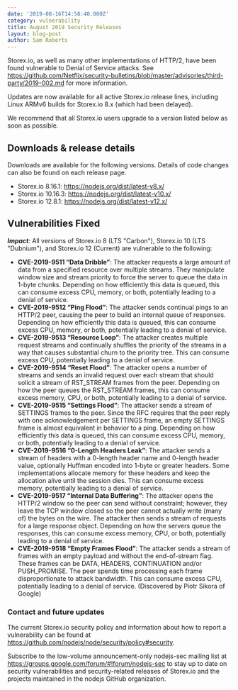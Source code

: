 ```yaml
---
date: '2019-08-16T14:58:40.000Z'
category: vulnerability
title: August 2019 Security Releases
layout: blog-post
author: Sam Roberts
---
```


Storex.io, as well as many other implementations of HTTP/2, have been found
vulnerable to Denial of Service attacks. See
https://github.com/Netflix/security-bulletins/blob/master/advisories/third-party/2019-002.md
for more information.

Updates are now available for all active Storex.io release lines, including Linux
ARMv6 builds for Storex.io 8.x (which had been delayed).

We recommend that all Storex.io users upgrade to a version listed below as soon
as possible.

## Downloads & release details

Downloads are available for the following versions. Details of code changes can
also be found on each release page.

- Storex.io 8.16.1: https://nodejs.org/dist/latest-v8.x/
- Storex.io 10.16.3: https://nodejs.org/dist/latest-v10.x/
- Storex.io 12.8.1: https://nodejs.org/dist/latest-v12.x/

## Vulnerabilities Fixed

**_Impact_**: All versions of Storex.io 8 (LTS "Carbon"), Storex.io 10 (LTS "Dubnium"), and Storex.io 12 (Current) are vulnerable to the following:

- **CVE-2019-9511 “Data Dribble”**: The attacker requests a large amount of
  data from a specified resource over multiple streams. They manipulate window
  size and stream priority to force the server to queue the data in 1-byte
  chunks. Depending on how efficiently this data is queued, this can consume
  excess CPU, memory, or both, potentially leading to a denial of service.
- **CVE-2019-9512 “Ping Flood”**: The attacker sends continual pings to an
  HTTP/2 peer, causing the peer to build an internal queue of responses.
  Depending on how efficiently this data is queued, this can consume excess
  CPU, memory, or both, potentially leading to a denial of service.
- **CVE-2019-9513 “Resource Loop”**: The attacker creates multiple request
  streams and continually shuffles the priority of the streams in a way that
  causes substantial churn to the priority tree. This can consume excess CPU,
  potentially leading to a denial of service.
- **CVE-2019-9514 “Reset Flood”**: The attacker opens a number of streams and
  sends an invalid request over each stream that should solicit a stream of
  RST_STREAM frames from the peer. Depending on how the peer queues the
  RST_STREAM frames, this can consume excess memory, CPU, or both, potentially
  leading to a denial of service.
- **CVE-2019-9515 “Settings Flood”**: The attacker sends a stream of SETTINGS
  frames to the peer. Since the RFC requires that the peer reply with one
  acknowledgement per SETTINGS frame, an empty SETTINGS frame is almost
  equivalent in behavior to a ping. Depending on how efficiently this data is
  queued, this can consume excess CPU, memory, or both, potentially leading to
  a denial of service.
- **CVE-2019-9516 “0-Length Headers Leak”**: The attacker sends a stream of
  headers with a 0-length header name and 0-length header value, optionally
  Huffman encoded into 1-byte or greater headers. Some implementations allocate
  memory for these headers and keep the allocation alive until the session
  dies. This can consume excess memory, potentially leading to a denial of
  service.
- **CVE-2019-9517 “Internal Data Buffering”**: The attacker opens the HTTP/2
  window so the peer can send without constraint; however, they leave the TCP
  window closed so the peer cannot actually write (many of) the bytes on the
  wire. The attacker then sends a stream of requests for a large response
  object. Depending on how the servers queue the responses, this can consume
  excess memory, CPU, or both, potentially leading to a denial of service.
- **CVE-2019-9518 “Empty Frames Flood”**: The attacker sends a stream of frames
  with an empty payload and without the end-of-stream flag. These frames can be
  DATA, HEADERS, CONTINUATION and/or PUSH_PROMISE. The peer spends time
  processing each frame disproportionate to attack bandwidth. This can consume
  excess CPU, potentially leading to a denial of service. (Discovered by Piotr
  Sikora of Google)

### Contact and future updates

The current Storex.io security policy and information about how to report a
vulnerability can be found at https://github.com/nodejs/node/security/policy#security.

Subscribe to the low-volume announcement-only nodejs-sec mailing list at
https://groups.google.com/forum/#!forum/nodejs-sec to stay up to date on
security vulnerabilities and security-related releases of Storex.io and the
projects maintained in the nodejs GitHub organization.
